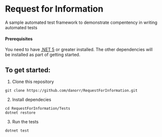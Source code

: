 # Request for Information
A sample automated test framework to demonstrate compentency in writing automated tests

#### Prerequisites
You need to have [.NET 5](https://dotnet.microsoft.com/download/dotnet/5.0) or greater installed. The other dependencies will be installed as part of getting started.

## To get started:
1. Clone this repository
``` shell
git clone https://github.com/danorr/RequestForInformation.git
```

2. Install dependecies
``` shell
cd RequestForInformation/Tests
dotnet restore
```

3. Run the tests
``` shell
dotnet test
```
